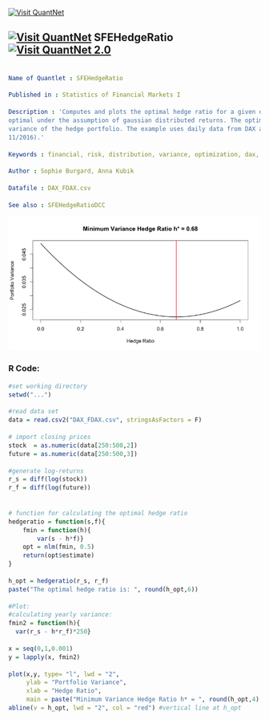 
[<img src="https://github.com/QuantLet/Styleguide-and-FAQ/blob/master/pictures/banner.png" width="888" alt="Visit QuantNet">](http://quantlet.de/)

## [<img src="https://github.com/QuantLet/Styleguide-and-FAQ/blob/master/pictures/qloqo.png" alt="Visit QuantNet">](http://quantlet.de/) **SFEHedgeRatio** [<img src="https://github.com/QuantLet/Styleguide-and-FAQ/blob/master/pictures/QN2.png" width="60" alt="Visit QuantNet 2.0">](http://quantlet.de/)

```yaml

Name of Quantlet : SFEHedgeRatio

Published in : Statistics of Financial Markets I

Description : 'Computes and plots the optimal hedge ratio for a given dataset. The hedge ratio is
optimal under the assumption of gaussian distributed returns. The optimal hedge ratio minimized the
variance of the hedge portfolio. The example uses daily data from DAX and FDAX (11/2014 -
11/2016).'

Keywords : financial, risk, distribution, variance, optimization, dax, derivative

Author : Sophie Burgard, Anna Kubik

Datafile : DAX_FDAX.csv

See also : SFEHedgeRatioDCC

```

![Picture1](SFEHedgeRatio.png)


### R Code:
```r
#set working directory
setwd("...")

#read data set
data = read.csv2("DAX_FDAX.csv", stringsAsFactors = F)

# import closing prices
stock  = as.numeric(data[250:500,2])
future = as.numeric(data[250:500,3])

#generate log-returns
r_s = diff(log(stock))
r_f = diff(log(future))


# function for calculating the optimal hedge ratio
hedgeratio = function(s,f){
    fmin = function(h){
        var(s - h*f)}
    opt = nlm(fmin, 0.5)
    return(opt$estimate)
}

h_opt = hedgeratio(r_s, r_f)
paste("The optimal hedge ratio is: ", round(h_opt,6))

#Plot:
#calculating yearly variance:
fmin2 = function(h){
  var(r_s - h*r_f)*250}

x = seq(0,1,0.001)
y = lapply(x, fmin2)

plot(x,y, type= "l", lwd = "2",
     ylab = "Portfolio Variance",
     xlab = "Hedge Ratio",
     main = paste("Minimum Variance Hedge Ratio h* = ", round(h_opt,4), sep=""))
abline(v = h_opt, lwd = "2", col = "red") #vertical line at h_opt


```
